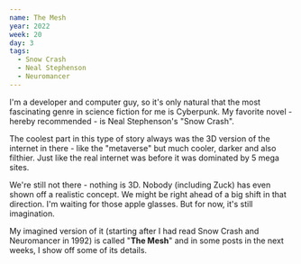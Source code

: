 ```yaml
---
name: The Mesh
year: 2022
week: 20
day: 3
tags:
  - Snow Crash
  - Neal Stephenson
  - Neuromancer
---
```


I'm a developer and computer guy, so it's only natural that the most fascinating
genre in science fiction for me is Cyberpunk. My favorite novel - hereby
recommended - is Neal Stephenson's "Snow Crash".

The coolest part in this type of story always was the 3D version of the internet
in there - like the "metaverse" but much cooler, darker and also filthier. Just
like the real internet was before it was dominated by 5 mega sites.

We're still not there - nothing is 3D. Nobody (including Zuck) has even shown
off a realistic concept. We might be right ahead of a big shift in that
direction. I'm waiting for those apple glasses. But for now, it's still
imagination.

My imagined version of it (starting after I had read Snow Crash and Neuromancer
in 1992) is called "**The Mesh**" and in some posts in the next weeks, I show
off some of its details.
